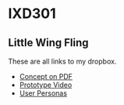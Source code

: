 # IXD301
## Little Wing Fling

These are all links to my dropbox.

+ [Concept on PDF](https://www.dropbox.com/s/gt36be3wlda37of/Game%20Concept.pdf?dl=0)
+ [Prototype Video](https://www.dropbox.com/s/09dvzir9zg0xjvf/Prototype.mov?dl=0)
+ [User Personas](https://www.dropbox.com/s/bs1wjlws699wjd0/UserPersona.pdf?dl=0)

